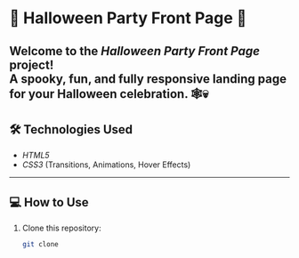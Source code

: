 # 🎃 Halloween Party Front Page 👻

Welcome to the *Halloween Party Front Page* project!  
A spooky, fun, and fully responsive landing page for your Halloween celebration. 🕸️💀  
---
## 🛠️ Technologies Used
- *HTML5*  
- *CSS3* (Transitions, Animations, Hover Effects)  
---

## 💻 How to Use
1. Clone this repository:  
   ```bash
   git clone 
